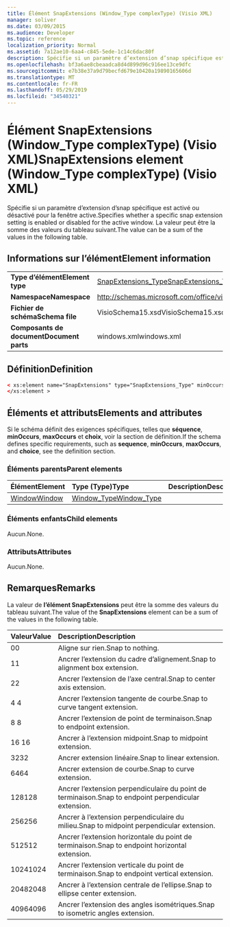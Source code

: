 ```yaml
---
title: Élément SnapExtensions (Window_Type complexType) (Visio XML)
manager: soliver
ms.date: 03/09/2015
ms.audience: Developer
ms.topic: reference
localization_priority: Normal
ms.assetid: 7a12ae10-6aa4-c845-5ede-1c14c6dac80f
description: Spécifie si un paramètre d’extension d’snap spécifique est activé ou désactivé pour la fenêtre active. La valeur peut être la somme des valeurs du tableau suivant.
ms.openlocfilehash: bf3a6ae8cbeaadca8d4d899d96c916ee13ce9dfc
ms.sourcegitcommit: e7b38e37a9d79becfd679e10420a19890165606d
ms.translationtype: MT
ms.contentlocale: fr-FR
ms.lasthandoff: 05/29/2019
ms.locfileid: "34540321"
---
```

# <a name="snapextensions-element-window_type-complextype-visio-xml"></a><span data-ttu-id="98d3a-104">Élément SnapExtensions (Window_Type complexType) (Visio XML)</span><span class="sxs-lookup"><span data-stu-id="98d3a-104">SnapExtensions element (Window_Type complexType) (Visio XML)</span></span>

<span data-ttu-id="98d3a-105">Spécifie si un paramètre d’extension d’snap spécifique est activé ou désactivé pour la fenêtre active.</span><span class="sxs-lookup"><span data-stu-id="98d3a-105">Specifies whether a specific snap extension setting is enabled or disabled for the active window.</span></span> <span data-ttu-id="98d3a-106">La valeur peut être la somme des valeurs du tableau suivant.</span><span class="sxs-lookup"><span data-stu-id="98d3a-106">The value can be a sum of the values in the following table.</span></span>
  
## <a name="element-information"></a><span data-ttu-id="98d3a-107">Informations sur l’élément</span><span class="sxs-lookup"><span data-stu-id="98d3a-107">Element information</span></span>

|||
|:-----|:-----|
|<span data-ttu-id="98d3a-108">**Type d’élément**</span><span class="sxs-lookup"><span data-stu-id="98d3a-108">**Element type**</span></span> <br/> |[<span data-ttu-id="98d3a-109">SnapExtensions_Type</span><span class="sxs-lookup"><span data-stu-id="98d3a-109">SnapExtensions_Type</span></span>](snapextensions_type-complextypevisio-xml.md) <br/> |
|<span data-ttu-id="98d3a-110">**Namespace**</span><span class="sxs-lookup"><span data-stu-id="98d3a-110">**Namespace**</span></span> <br/> |http://schemas.microsoft.com/office/visio/2012/main  <br/> |
|<span data-ttu-id="98d3a-111">**Fichier de schéma**</span><span class="sxs-lookup"><span data-stu-id="98d3a-111">**Schema file**</span></span> <br/> |<span data-ttu-id="98d3a-112">VisioSchema15.xsd</span><span class="sxs-lookup"><span data-stu-id="98d3a-112">VisioSchema15.xsd</span></span>  <br/> |
|<span data-ttu-id="98d3a-113">**Composants de document**</span><span class="sxs-lookup"><span data-stu-id="98d3a-113">**Document parts**</span></span> <br/> |<span data-ttu-id="98d3a-114">windows.xml</span><span class="sxs-lookup"><span data-stu-id="98d3a-114">windows.xml</span></span>  <br/> |
   
## <a name="definition"></a><span data-ttu-id="98d3a-115">Définition</span><span class="sxs-lookup"><span data-stu-id="98d3a-115">Definition</span></span>

```XML
< xs:element name="SnapExtensions" type="SnapExtensions_Type" minOccurs="0" maxOccurs="1" >
</xs:element >
```

## <a name="elements-and-attributes"></a><span data-ttu-id="98d3a-116">Éléments et attributs</span><span class="sxs-lookup"><span data-stu-id="98d3a-116">Elements and attributes</span></span>

<span data-ttu-id="98d3a-117">Si le schéma définit des exigences spécifiques, telles que **séquence**, **minOccurs**, **maxOccurs** et **choix**, voir la section de définition.</span><span class="sxs-lookup"><span data-stu-id="98d3a-117">If the schema defines specific requirements, such as **sequence**, **minOccurs**, **maxOccurs**, and **choice**, see the definition section.</span></span> 
  
### <a name="parent-elements"></a><span data-ttu-id="98d3a-118">Éléments parents</span><span class="sxs-lookup"><span data-stu-id="98d3a-118">Parent elements</span></span>

|<span data-ttu-id="98d3a-119">**Élément**</span><span class="sxs-lookup"><span data-stu-id="98d3a-119">**Element**</span></span>|<span data-ttu-id="98d3a-120">**Type (Type)**</span><span class="sxs-lookup"><span data-stu-id="98d3a-120">**Type**</span></span>|<span data-ttu-id="98d3a-121">**Description**</span><span class="sxs-lookup"><span data-stu-id="98d3a-121">**Description**</span></span>|
|:-----|:-----|:-----|
|[<span data-ttu-id="98d3a-122">Window</span><span class="sxs-lookup"><span data-stu-id="98d3a-122">Window</span></span>](window-element-windows_type-complextypevisio-xml.md) <br/> |[<span data-ttu-id="98d3a-123">Window_Type</span><span class="sxs-lookup"><span data-stu-id="98d3a-123">Window_Type</span></span>](window_type-complextypevisio-xml.md) <br/> ||
   
### <a name="child-elements"></a><span data-ttu-id="98d3a-124">Éléments enfants</span><span class="sxs-lookup"><span data-stu-id="98d3a-124">Child elements</span></span>

<span data-ttu-id="98d3a-125">Aucun.</span><span class="sxs-lookup"><span data-stu-id="98d3a-125">None.</span></span>
  
### <a name="attributes"></a><span data-ttu-id="98d3a-126">Attributs</span><span class="sxs-lookup"><span data-stu-id="98d3a-126">Attributes</span></span>

<span data-ttu-id="98d3a-127">Aucun.</span><span class="sxs-lookup"><span data-stu-id="98d3a-127">None.</span></span>
  
## <a name="remarks"></a><span data-ttu-id="98d3a-128">Remarques</span><span class="sxs-lookup"><span data-stu-id="98d3a-128">Remarks</span></span>

<span data-ttu-id="98d3a-129">La valeur de **l’élément SnapExtensions** peut être la somme des valeurs du tableau suivant.</span><span class="sxs-lookup"><span data-stu-id="98d3a-129">The value of the **SnapExtensions** element can be a sum of the values in the following table.</span></span> 
  
|<span data-ttu-id="98d3a-130">**Valeur**</span><span class="sxs-lookup"><span data-stu-id="98d3a-130">**Value**</span></span>|<span data-ttu-id="98d3a-131">**Description**</span><span class="sxs-lookup"><span data-stu-id="98d3a-131">**Description**</span></span>|
|:-----|:-----|
|<span data-ttu-id="98d3a-132">0</span><span class="sxs-lookup"><span data-stu-id="98d3a-132">0</span></span>  <br/> |<span data-ttu-id="98d3a-133">Aligne sur rien.</span><span class="sxs-lookup"><span data-stu-id="98d3a-133">Snap to nothing.</span></span>  <br/> |
|<span data-ttu-id="98d3a-134">1</span><span class="sxs-lookup"><span data-stu-id="98d3a-134">1</span></span>  <br/> |<span data-ttu-id="98d3a-135">Ancrer l’extension du cadre d’alignement.</span><span class="sxs-lookup"><span data-stu-id="98d3a-135">Snap to alignment box extension.</span></span>  <br/> |
|<span data-ttu-id="98d3a-136">2</span><span class="sxs-lookup"><span data-stu-id="98d3a-136">2</span></span>  <br/> |<span data-ttu-id="98d3a-137">Ancrer l’extension de l’axe central.</span><span class="sxs-lookup"><span data-stu-id="98d3a-137">Snap to center axis extension.</span></span>  <br/> |
|<span data-ttu-id="98d3a-138">4 </span><span class="sxs-lookup"><span data-stu-id="98d3a-138">4</span></span>  <br/> |<span data-ttu-id="98d3a-139">Ancrer l’extension tangente de courbe.</span><span class="sxs-lookup"><span data-stu-id="98d3a-139">Snap to curve tangent extension.</span></span>  <br/> |
|<span data-ttu-id="98d3a-140">8 </span><span class="sxs-lookup"><span data-stu-id="98d3a-140">8</span></span>  <br/> |<span data-ttu-id="98d3a-141">Ancrer l’extension de point de terminaison.</span><span class="sxs-lookup"><span data-stu-id="98d3a-141">Snap to endpoint extension.</span></span>  <br/> |
|<span data-ttu-id="98d3a-142">16 </span><span class="sxs-lookup"><span data-stu-id="98d3a-142">16</span></span>  <br/> |<span data-ttu-id="98d3a-143">Ancrer à l’extension midpoint.</span><span class="sxs-lookup"><span data-stu-id="98d3a-143">Snap to midpoint extension.</span></span>  <br/> |
|<span data-ttu-id="98d3a-144">32</span><span class="sxs-lookup"><span data-stu-id="98d3a-144">32</span></span>  <br/> |<span data-ttu-id="98d3a-145">Ancrer extension linéaire.</span><span class="sxs-lookup"><span data-stu-id="98d3a-145">Snap to linear extension.</span></span>  <br/> |
|<span data-ttu-id="98d3a-146">64</span><span class="sxs-lookup"><span data-stu-id="98d3a-146">64</span></span>  <br/> |<span data-ttu-id="98d3a-147">Ancrer extension de courbe.</span><span class="sxs-lookup"><span data-stu-id="98d3a-147">Snap to curve extension.</span></span>  <br/> |
|<span data-ttu-id="98d3a-148">128</span><span class="sxs-lookup"><span data-stu-id="98d3a-148">128</span></span>  <br/> |<span data-ttu-id="98d3a-149">Ancrer l’extension perpendiculaire du point de terminaison.</span><span class="sxs-lookup"><span data-stu-id="98d3a-149">Snap to endpoint perpendicular extension.</span></span>  <br/> |
|<span data-ttu-id="98d3a-150">256</span><span class="sxs-lookup"><span data-stu-id="98d3a-150">256</span></span>  <br/> |<span data-ttu-id="98d3a-151">Ancrer à l’extension perpendiculaire du milieu.</span><span class="sxs-lookup"><span data-stu-id="98d3a-151">Snap to midpoint perpendicular extension.</span></span>  <br/> |
|<span data-ttu-id="98d3a-152">512</span><span class="sxs-lookup"><span data-stu-id="98d3a-152">512</span></span>  <br/> |<span data-ttu-id="98d3a-153">Ancrer l’extension horizontale du point de terminaison.</span><span class="sxs-lookup"><span data-stu-id="98d3a-153">Snap to endpoint horizontal extension.</span></span>  <br/> |
|<span data-ttu-id="98d3a-154">1024</span><span class="sxs-lookup"><span data-stu-id="98d3a-154">1024</span></span>  <br/> |<span data-ttu-id="98d3a-155">Ancrer l’extension verticale du point de terminaison.</span><span class="sxs-lookup"><span data-stu-id="98d3a-155">Snap to endpoint vertical extension.</span></span>  <br/> |
|<span data-ttu-id="98d3a-156">2048</span><span class="sxs-lookup"><span data-stu-id="98d3a-156">2048</span></span>  <br/> |<span data-ttu-id="98d3a-157">Ancrer à l’extension centrale de l’ellipse.</span><span class="sxs-lookup"><span data-stu-id="98d3a-157">Snap to ellipse center extension.</span></span>  <br/> |
|<span data-ttu-id="98d3a-158">4096</span><span class="sxs-lookup"><span data-stu-id="98d3a-158">4096</span></span>  <br/> |<span data-ttu-id="98d3a-159">Ancrer l’extension des angles isométriques.</span><span class="sxs-lookup"><span data-stu-id="98d3a-159">Snap to isometric angles extension.</span></span>  <br/> |
   

